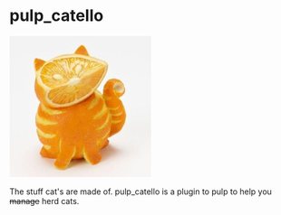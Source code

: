 # pulp_catello

<img src="pulp_cat.jpg" width="250px">

The stuff cat's are made of. 
pulp_catello is a plugin to pulp to help you ~~manage~~ herd cats.

